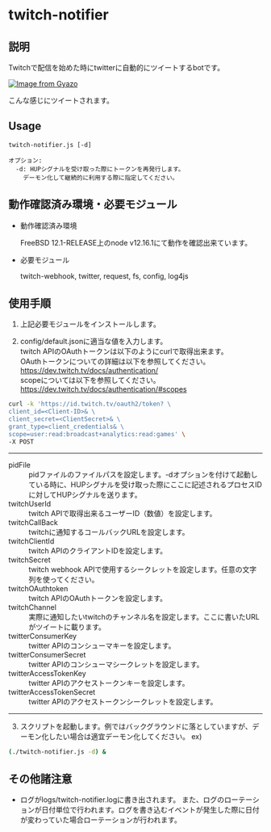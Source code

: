 # twitch-notifier


## 説明
Twitchで配信を始めた時にtwitterに自動的にツイートするbotです。

[![Image from Gyazo](https://i.gyazo.com/65d01ab3f039ea959f8a6e6be3f7f0b8.png)](https://gyazo.com/65d01ab3f039ea959f8a6e6be3f7f0b8)

こんな感じにツイートされます。


## Usage
```
twitch-notifier.js [-d]

オプション:
  -d: HUPシグナルを受け取った際にトークンを再発行します。
    デーモン化して継続的に利用する際に指定してください。
```


## 動作確認済み環境・必要モジュール

* 動作確認済み環境

  FreeBSD 12.1-RELEASE上のnode v12.16.1にて動作を確認出来ています。
* 必要モジュール

  twitch-webhook, twitter, request, fs, config, log4js


## 使用手順
1. 上記必要モジュールをインストールします。

2. config/default.jsonに適当な値を入力します。  
twitch APIのOAuthトークンは以下のようにcurlで取得出来ます。  
OAuthトークンについての詳細は以下を参照してください。  
https://dev.twitch.tv/docs/authentication/  
scopeについては以下を参照してください。  
https://dev.twitch.tv/docs/authentication/#scopes

```bash
curl -k 'https://id.twitch.tv/oauth2/token? \
client_id=<Client-ID>& \
client_secret=<ClientSecret>& \
grant_type=client_credentials& \
scope=user:read:broadcast+analytics:read:games' \
-X POST
```
---
<dl>
<dt>pidFile</dt>
  <dd>pidファイルのファイルパスを設定します。-dオプションを付けて起動している時に、HUPシグナルを受け取った際にここに記述されるプロセスIDに対してHUPシグナルを送ります。</dd>
<dt>twitchUserId</dt>
  <dd>twitch APIで取得出来るユーザーID（数値）を設定します。</dd>
<dt>twitchCallBack</dt>
  <dd>twitchに通知するコールバックURLを設定します。</dd>
<dt>twitchClientId</dt>
  <dd>twitch APIのクライアントIDを設定します。</dd>
<dt>twitchSecret</dt>
  <dd>twitch webhook APIで使用するシークレットを設定します。任意の文字列を使ってください。</dd>
<dt>twitchOAuthtoken</dt>
  <dd>twitch APIのOAuthトークンを設定します。</dd>
<dt>twitchChannel</dt>
  <dd>実際に通知したいtwitchのチャンネル名を設定します。ここに書いたURLがツイートに載ります。</dd>
<dt>twitterConsumerKey</dt>
  <dd>twitter APIのコンシューマキーを設定します。</dd>
<dt>twitterConsumerSecret</dt>
  <dd>twitter APIのコンシューマシークレットを設定します。</dd>
<dt>twitterAccessTokenKey</dt>
  <dd>twitter APIのアクセストークンキーを設定します。</dd>
<dt>twitterAccessTokenSecret</dt>
  <dd>twitter APIのアクセストークンシークレットを設定します。</dd>
</dl>

---

3. スクリプトを起動します。例ではバックグラウンドに落としていますが、デーモン化したい場合は適宜デーモン化してください。
ex)
```bash
(./twitch-notifier.js -d) &
```

## その他諸注意
* ログがlogs/twitch-notifier.logに書き出されます。
  また、ログのローテーションが日付単位で行われます。ログを書き込むイベントが発生した際に日付が変わっていた場合ローテーションが行われます。
